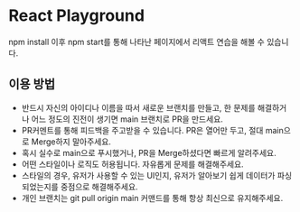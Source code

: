 # React Playground

npm install 이후 npm start를 통해 나타난 페이지에서 리액트 연습을 해볼 수 있습니다.

## 이용 방법

* 반드시 자신의 아이디나 이름을 따서 새로운 브랜치를 만들고, 한 문제를 해결하거나 어느 정도의 진전이 생기면 main 브랜치로 PR을 만드세요.
* PR커멘트를 통해 피드백을 주고받을 수 있습니다. PR은 열어만 두고, 절대 main으로 Merge하지 말아주세요.
* 혹시 실수로 main으로 푸시했거나, PR을 Merge하셨다면 빠르게 알려주세요.
* 어떤 스타일이나 로직도 허용됩니다. 자유롭게 문제를 해결해주세요.
* 스타일의 경우, 유저가 사용할 수 있는 UI인지, 유저가 알아보기 쉽게 데이터가 파싱되었는지를 중점으로 해결해주세요.
* 개인 브랜치는 git pull origin main 커맨드를 통해 항상 최신으로 유지해주세요.